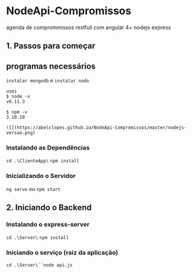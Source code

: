 # NodeApi-Compromissos
agenda de comprommissos restfull com angular 4+ nodejs express

## 1. Passos para começar
## programas necessários
`instalar mongodb` e
`instalar nodo`
```
usei
$ node -v
v6.11.3

$ npm -v
3.10.10

![](https://abelclopes.github.io/NodeApi-Compromissos/master/nodejs-versao.png)

```
### Instalando as Dependências

`cd .\ClienteApp\` `npm install`

### Inicializando o Servidor

`ng serve` ou `npm start`

## 2. Iniciando o Backend

### Instalando o express-server

`cd .\Server\` `npm install`

### Iniciando o serviço (raiz da aplicação)
`cd .\Server\``node api.js`
